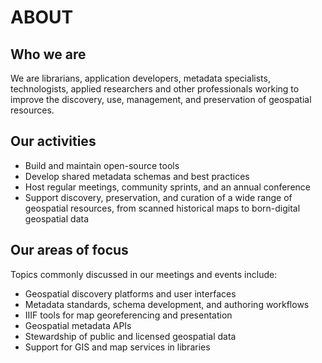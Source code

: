 # ABOUT

## Who we are

We are librarians, application developers, metadata specialists, technologists, applied researchers and other professionals working to improve the discovery, use, management, and preservation of geospatial resources. 


## Our activities

* Build and maintain open-source tools  
* Develop shared metadata schemas and best practices  
* Host regular meetings, community sprints, and an annual conference  
* Support discovery, preservation, and curation of a wide range of geospatial resources, from scanned historical maps to born-digital geospatial data

## Our areas of focus

Topics commonly discussed in our meetings and events include:

* Geospatial discovery platforms and user interfaces  
* Metadata standards, schema development, and authoring workflows  
* IIIF tools for map georeferencing and presentation  
* Geospatial metadata APIs  
* Stewardship of public and licensed geospatial data  
* Support for GIS and map services in libraries